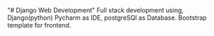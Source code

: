 "# Django Web Development" 
Full stack development using, Django(python) Pycharm as IDE,
postgreSQl as Database.
Bootstrap template for frontend.
